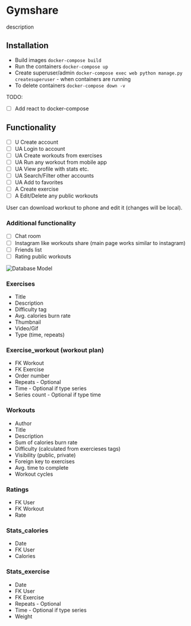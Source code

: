 # Gymshare

description

## Installation
- Build images ```docker-compose build```
- Run the containers ```docker-compose up```
- Create superuser/admin ```docker-compose exec web python manage.py createsuperuser``` - when containers are running
- To delete containers ```docker-compose down -v```

TODO:
- [ ] Add react to docker-compose

## Functionality
- [ ] U Create account
- [ ] UA Login to account
- [ ] UA Create workouts from exercises
- [ ] UA Run any workout from mobile app
- [ ] UA View profile with stats etc.
- [ ] UA Search/Filter other accounts
- [ ] UA Add to favorites
- [ ] A Create exercise
- [ ] A Edit/Delete any public workouts

User can download workout to phone and edit it (changes will be local).

### Additional functionality
- [ ] Chat room
- [ ] Instagram like workouts share (main page works similar to instagram)
- [ ] Friends list
- [ ] Rating public workouts

![Database Model](https://github.com/justdodo27/gymshare/blob/main/db_model.png)

### Exercises
- Title
- Description
- Difficulty tag
- Avg. calories burn rate
- Thumbnail
- Video/Gif
- Type (time, repeats)

### Exercise_workout (workout plan)
- FK Workout
- FK Exercise
- Order number
- Repeats - Optional
- Time - Optional if type series
- Series count - Optional if type time

### Workouts
- Author
- Title
- Description
- Sum of calories burn rate
- Difficulty (calculated from exercieses tags)
- Visibility (public, private)
- Foreign key to exercises
- Avg. time to complete
- Workout cycles

### Ratings
- FK User
- FK Workout
- Rate

### Stats_calories
- Date
- FK User
- Calories

### Stats_exercise
- Date
- FK User
- FK Exercise
- Repeats - Optional
- Time - Optional if type series
- Weight
